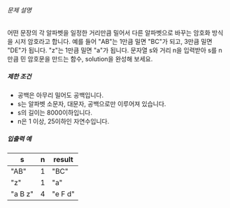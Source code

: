 <div class="guide-section-description">
      <h6 class="guide-section-title">문제 설명</h6>
      <div class="markdown solarized-dark"><p>어떤 문장의 각 알파벳을 일정한 거리만큼 밀어서 다른 알파벳으로 바꾸는 암호화 방식을 시저 암호라고 합니다.  예를 들어 &quot;AB&quot;는 1만큼 밀면 &quot;BC&quot;가 되고, 3만큼 밀면 &quot;DE&quot;가 됩니다. &quot;z&quot;는 1만큼 밀면 &quot;a&quot;가 됩니다. 문자열 s와 거리 n을 입력받아 s를 n만큼 민 암호문을 만드는 함수, solution을 완성해 보세요.</p>

<h5>제한 조건</h5>

<ul>
<li>공백은 아무리 밀어도 공백입니다.</li>
<li>s는 알파벳 소문자, 대문자, 공백으로만 이루어져 있습니다.</li>
<li>s의 길이는 8000이하입니다.</li>
<li>n은 1 이상, 25이하인 자연수입니다.</li>
</ul>

<h5>입출력 예</h5>
<table class="table">
        <thead><tr>
<th>s</th>
<th>n</th>
<th>result</th>
</tr>
</thead>
        <tbody><tr>
<td>&quot;AB&quot;</td>
<td>1</td>
<td>&quot;BC&quot;</td>
</tr>
<tr>
<td>&quot;z&quot;</td>
<td>1</td>
<td>&quot;a&quot;</td>
</tr>
<tr>
<td>&quot;a B z&quot;</td>
<td>4</td>
<td>&quot;e F d&quot;</td>
</tr>
</tbody>
      </table></div>
    </div>